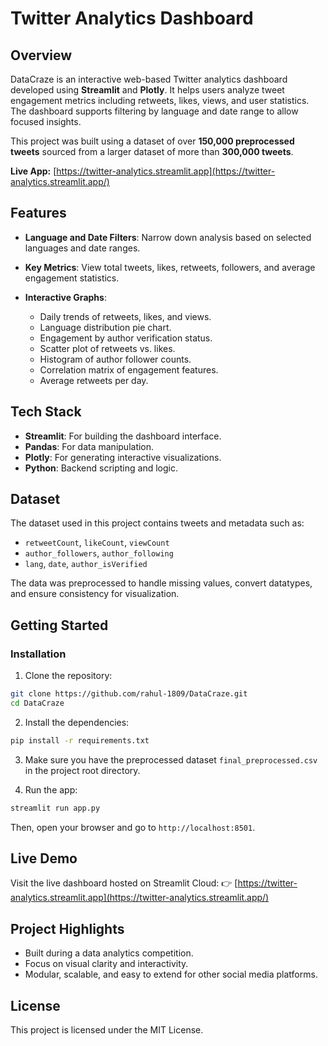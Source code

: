 # Twitter Analytics Dashboard

## Overview

DataCraze is an interactive web-based Twitter analytics dashboard developed using **Streamlit** and **Plotly**. It helps users analyze tweet engagement metrics including retweets, likes, views, and user statistics. The dashboard supports filtering by language and date range to allow focused insights.

This project was built using a dataset of over **150,000 preprocessed tweets** sourced from a larger dataset of more than **300,000 tweets**.

**Live App:** [https://twitter-analytics.streamlit.app](https://twitter-analytics.streamlit.app/)

## Features

* **Language and Date Filters**: Narrow down analysis based on selected languages and date ranges.
* **Key Metrics**: View total tweets, likes, retweets, followers, and average engagement statistics.
* **Interactive Graphs**:

  * Daily trends of retweets, likes, and views.
  * Language distribution pie chart.
  * Engagement by author verification status.
  * Scatter plot of retweets vs. likes.
  * Histogram of author follower counts.
  * Correlation matrix of engagement features.
  * Average retweets per day.

## Tech Stack

* **Streamlit**: For building the dashboard interface.
* **Pandas**: For data manipulation.
* **Plotly**: For generating interactive visualizations.
* **Python**: Backend scripting and logic.

## Dataset

The dataset used in this project contains tweets and metadata such as:

* `retweetCount`, `likeCount`, `viewCount`
* `author_followers`, `author_following`
* `lang`, `date`, `author_isVerified`

The data was preprocessed to handle missing values, convert datatypes, and ensure consistency for visualization.

## Getting Started

### Installation

1. Clone the repository:

```bash
git clone https://github.com/rahul-1809/DataCraze.git
cd DataCraze
```

2. Install the dependencies:

```bash
pip install -r requirements.txt
```

3. Make sure you have the preprocessed dataset `final_preprocessed.csv` in the project root directory.

4. Run the app:

```bash
streamlit run app.py
```

Then, open your browser and go to `http://localhost:8501`.

## Live Demo

Visit the live dashboard hosted on Streamlit Cloud:
👉 [https://twitter-analytics.streamlit.app](https://twitter-analytics.streamlit.app/)

## Project Highlights

* Built during a data analytics competition.
* Focus on visual clarity and interactivity.
* Modular, scalable, and easy to extend for other social media platforms.

## License

This project is licensed under the MIT License.
